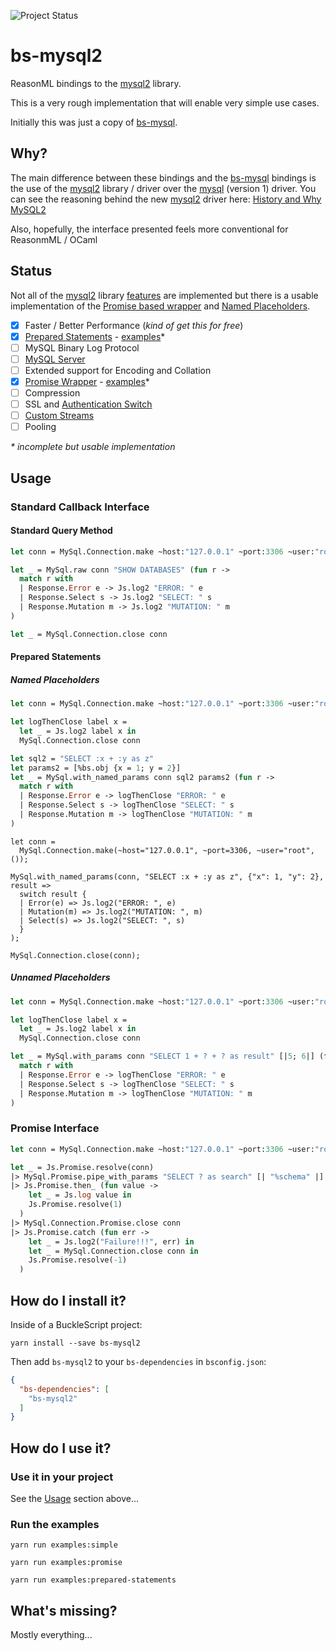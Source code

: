 ![Project Status](https://img.shields.io/badge/status-alpha-red.svg)

# bs-mysql2
ReasonML bindings to the [mysql2] library.

This is a very rough implementation that will enable very simple use cases.

Initially this was just a copy of [bs-mysql].

## Why?

The main difference between these bindings and the [bs-mysql] bindings is the
use of the [mysql2] library / driver over the [mysql] (version 1) driver. You
can see the reasoning behind the new [mysql2] driver here:
[History and Why MySQL2][mysql2-features]

Also, hopefully, the interface presented feels more conventional
for ReasonmML / OCaml

## Status

Not all of the [mysql2] library [features][mysql2-features] are implemented but
there is a usable implementation of the [Promise based wrapper](#promise-interface)
and [Named Placeholders](#named-placeholders).

 - [x] Faster / Better Performance (_kind of get this for free_)
 - [x] [Prepared Statements][mysql2-prepared-statements] - [examples](#prepared-statements)*
 - [ ] MySQL Binary Log Protocol
 - [ ] [MySQL Server][mysql2-server]
 - [ ] Extended support for Encoding and Collation
 - [x] [Promise Wrapper][mysql2-promise] - [examples](#promise-interface)*
 - [ ] Compression
 - [ ] SSL and [Authentication Switch][mysql2-auth-switch]
 - [ ] [Custom Streams][mysql2-custom-streams]
 - [ ] Pooling

 _* incomplete but usable implementation_

## Usage

### Standard Callback Interface

#### Standard Query Method
```ocaml
let conn = MySql.Connection.make ~host:"127.0.0.1" ~port:3306 ~user:"root" ()

let _ = MySql.raw conn "SHOW DATABASES" (fun r ->
  match r with
  | Response.Error e -> Js.log2 "ERROR: " e
  | Response.Select s -> Js.log2 "SELECT: " s
  | Response.Mutation m -> Js.log2 "MUTATION: " m
)

let _ = MySql.Connection.close conn
```

#### Prepared Statements

##### Named Placeholders
```ocaml
let conn = MySql.Connection.make ~host:"127.0.0.1" ~port:3306 ~user:"root" ()

let logThenClose label x =
  let _ = Js.log2 label x in
  MySql.Connection.close conn

let sql2 = "SELECT :x + :y as z"
let params2 = [%bs.obj {x = 1; y = 2}]
let _ = MySql.with_named_params conn sql2 params2 (fun r ->
  match r with
  | Response.Error e -> logThenClose "ERROR: " e
  | Response.Select s -> logThenClose "SELECT: " s
  | Response.Mutation m -> logThenClose "MUTATION: " m
)
```

```reason
let conn =
  MySql.Connection.make(~host="127.0.0.1", ~port=3306, ~user="root", ());

MySql.with_named_params(conn, "SELECT :x + :y as z", {"x": 1, "y": 2}, result =>
  switch result {
  | Error(e) => Js.log2("ERROR: ", e)
  | Mutation(m) => Js.log2("MUTATION: ", m)
  | Select(s) => Js.log2("SELECT: ", s)
  }
);

MySql.Connection.close(conn);
```

##### Unnamed Placeholders
```ocaml
let conn = MySql.Connection.make ~host:"127.0.0.1" ~port:3306 ~user:"root" ()

let logThenClose label x =
  let _ = Js.log2 label x in
  MySql.Connection.close conn

let _ = MySql.with_params conn "SELECT 1 + ? + ? as result" [|5; 6|] (fun r ->
  match r with
  | Response.Error e -> logThenClose "ERROR: " e
  | Response.Select s -> logThenClose "SELECT: " s
  | Response.Mutation m -> logThenClose "MUTATION: " m
)
```

### Promise Interface
```ocaml
let conn = MySql.Connection.make ~host:"127.0.0.1" ~port:3306 ~user:"root" ()

let _ = Js.Promise.resolve(conn)
|> MySql.Promise.pipe_with_params "SELECT ? as search" [| "%schema" |]
|> Js.Promise.then_ (fun value ->
    let _ = Js.log value in
    Js.Promise.resolve(1)
  )
|> MySql.Connection.Promise.close conn
|> Js.Promise.catch (fun err ->
    let _ = Js.log2("Failure!!!", err) in
    let _ = MySql.Connection.close conn in
    Js.Promise.resolve(-1)
  )
```

## How do I install it?

Inside of a BuckleScript project:
```shell
yarn install --save bs-mysql2
```

Then add `bs-mysql2` to your `bs-dependencies` in `bsconfig.json`:
```json
{
  "bs-dependencies": [
    "bs-mysql2"
  ]
}
```

## How do I use it?

### Use it in your project
See the [Usage](#usage) section above...

### Run the examples
```shell
yarn run examples:simple
```
```shell
yarn run examples:promise
```
```shell
yarn run examples:prepared-statements
```

## What's missing?

Mostly everything...

[bs-mysql]: https://github.com/davidgomes/bs-mysql
[mysql]: https://www.npmjs.com/package/mysql
[mysql2]: https://www.npmjs.com/package/mysql2
[mysql2-features]: https://github.com/sidorares/node-mysql2#history-and-why-mysql2
[mysql2-prepared-statements]: https://github.com/sidorares/node-mysql2/tree/master/documentation/Prepared-Statements.md
[mysql2-server]: https://github.com/sidorares/node-mysql2/tree/master/documentation/MySQL-Server.md
[mysql2-promise]: https://github.com/sidorares/node-mysql2/tree/master/documentation/Promise-Wrapper.md
[mysql2-auth-switch]: https://github.com/sidorares/node-mysql2/tree/master/documentation/Authentication-Switch.md
[mysql2-custom-streams]: https://github.com/sidorares/node-mysql2/tree/master/documentation/Extras.md
